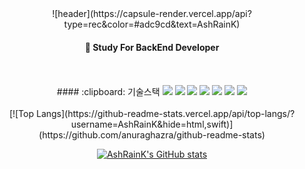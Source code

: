 <div align="center"> 
![header](https://capsule-render.vercel.app/api?type=rec&color=#adc9cd&text=AshRainK)

####  :wave: Study For BackEnd Developer
  <br/>
  <br/>
####  :clipboard: 기술스택
<img src="https://img.shields.io/badge/JAVA-007396?style=for-the-badge&logo=Java&logoColor=white">
<img src="https://img.shields.io/badge/JavaScript-F7DF1E?style=for-the-badge&logo=JavaScript&logoColor=white">
<img src="https://img.shields.io/badge/Spring-6DB33F?style=for-the-badge&logo=Spring&logoColor=white">
<img src="https://img.shields.io/badge/express-000000?style=for-the-badge&logo=express&logoColor=white">
<img src="https://img.shields.io/badge/MySQL-4479A1?style=for-the-badge&logo=MySQL&logoColor=white">
<img src="https://img.shields.io/badge/firebase-FFCA28?style=for-the-badge&logo=firebase&logoColor=white">
<img src="https://img.shields.io/badge/github-181717?style=for-the-badge&logo=github&logoColor=white">
  <br/>
  <br/>
[![Top Langs](https://github-readme-stats.vercel.app/api/top-langs/?username=AshRainK&hide=html,swift)](https://github.com/anuraghazra/github-readme-stats)
  
[![AshRainK's GitHub stats](https://github-readme-stats.vercel.app/api?username=AshRainK&show_icons=true&theme=dracula)](https://github.com/anuraghazra/github-readme-stats)
</div>

